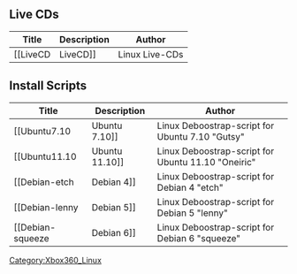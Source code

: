 <onlyinclude>

## Live CDs

| Title      | Description | Author         |
| ---------- | ----------- | -------------- |
| \[\[LiveCD | LiveCD\]\]  | Linux Live-CDs |

## Install Scripts

| Title              | Description      | Author                                             |
| ------------------ | ---------------- | -------------------------------------------------- |
| \[\[Ubuntu7.10     | Ubuntu 7.10\]\]  | Linux Deboostrap-script for Ubuntu 7.10 "Gutsy"    |
| \[\[Ubuntu11.10    | Ubuntu 11.10\]\] | Linux Deboostrap-script for Ubuntu 11.10 "Oneiric" |
| \[\[Debian-etch    | Debian 4\]\]     | Linux Deboostrap-script for Debian 4 "etch"        |
| \[\[Debian-lenny   | Debian 5\]\]     | Linux Deboostrap-script for Debian 5 "lenny"       |
| \[\[Debian-squeeze | Debian 6\]\]     | Linux Deboostrap-script for Debian 6 "squeeze"     |

</onlyinclude>

[Category:Xbox360_Linux](Category:Xbox360_Linux "wikilink")